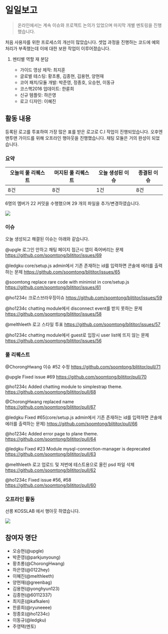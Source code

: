 # 일일보고

> 온라인에서는 계속 이슈와 프로젝트 논의가 있었으며 마지막 개별 멘토링을 진행했습니다.

처음 사용자를 위한 프로세스의 개선이 많았습니다. 셋업 과정을 진행하는 코드에 예외처리가 부족했는데 이에 대한 보완 작업이 이루어졌습니다.

1. 멘티별 역할 재 분담

    - 가이드 영상 제작: 최지훈
    - 글로벌 테스팅: 황초롱, 김종현, 김용현, 양현재
    - 코어 패치/모듈 개발: 박준영, 정종호, 오승현, 이동규
    - 코스핵2016 업데이트: 한륜희
    - 신규 템플릿: 하은영
    - 로고 디자인: 이혜진

## 활동 내용

등록된 로고를 투표하여 가장 많은 표를 받은 로고로 C.I 작업이 진행되었습니다.
오후엔 맨투맨 가이드를 위해 오프라인 행아웃을 진행했습니다.
채팅 모듈은 거의 완성이 되었습니다.

### 요약

| 오늘의 풀 리퀘스트 | 머지된 풀 리퀘스트 | 오늘 생성된 이슈 | 종결된 이슈 |
| --- | --- | --- | --- |
| 8건 | 8건 | 1건 | 8건 |

6명의 멤버가 22 커밋을 수행했으며 29 개의 파일을 추가/변경하였습니다.

![](https://dl.dropboxusercontent.com/u/53671575/kosshack2016-team8-2016-09-29-1.png)

### 이슈

오늘 생성되고 해결된 이슈는 아래와 같습니다.

@upgle
로그인 안하고 채팅 페이지 접근시 앱이 죽어버리는 문제 https://github.com/soomtong/blititor/issues/69

@ledgku
core/setup.js admin에서 기존 존재하는 id를 입력하면 콘솔에 에러를 출력하는 문제 https://github.com/soomtong/blititor/issues/65

@soomtong
replace rare code with minimist in core/setup.js https://github.com/soomtong/blititor/issues/61

@ho1234c
크로스브라우징이슈 https://github.com/soomtong/blititor/issues/59

@ho1234c
chatting module에서 disconnect event를 받지 못하는 문제 https://github.com/soomtong/blititor/issues/58

@melthleeth
로고 스타일 투표 https://github.com/soomtong/blititor/issues/57

@ho1234c
chatting module에서 guest로 입장시 user list에 뜨지 않는 문제 https://github.com/soomtong/blititor/issues/56

### 풀 리퀘스트

@ChorongHwang
이슈 #52 수정 https://github.com/soomtong/blititor/pull/71

@upgle
Fixed issue #69 https://github.com/soomtong/blititor/pull/70

@ho1234c
Added chatting module to simplestrap theme. https://github.com/soomtong/blititor/pull/68

@ChorongHwang
replaced name https://github.com/soomtong/blititor/pull/67

@ledgku
Fixed #65(core/setup.js admin에서 기존 존재하는 id를 입력하면 콘솔에 에러를 출력하는 문제) https://github.com/soomtong/blititor/pull/66

@ho1234c
Added error page to plane theme. https://github.com/soomtong/blititor/pull/64

@ledgku
Fixed #23 Module mysql-connection-manager is deprecated https://github.com/soomtong/blititor/pull/63

@melthleeth
로고 업로드 및 저번에 테스트용으로 올린 psd 파일 삭제 https://github.com/soomtong/blititor/pull/62

@ho1234c
Fixed issue #56, #58 https://github.com/soomtong/blititor/pull/60

### 오프라인 활동

선릉 KOSSLAB 에서 행아웃 하였습니다.

![](https://dl.dropboxusercontent.com/u/53671575/kosshack2016-team8-2016-09-29-2.jpg)

## 참여자 명단

- 오승현(@upgle)
- 박준영(@parkjunyoung)
- 황초롱(@ChorongHwang)
- 하은영(@0122hey)
- 이혜진(@melthleeth)
- 양현재(@greenbag)
- 김용현(@yonghyun123)
- 김종현(@60112337)
- 최지훈(@kafkalen)
- 한륜희(@ryuneeee)
- 정종호(@ho1234c)
- 이동규(@ledgku)
- 주영택(멘토)
